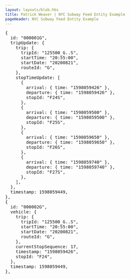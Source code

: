 ```yaml
---
layout: layouts/blob.hbs
title: Patrick Weaver | NYC Subway Feed Entity Example
pageHeader: NYC Subway Feed Entity Example
---
```


<pre>
{
  id: "000001G",
  tripUpdate: {
    trip: {
      tripId: "125500_G..S",
      startTime: "20:55:00",
      startDate: "20200821",
      routeId: "G",
    },
    stopTimeUpdate: [
      {
        arrival: { time: "1598059426" },
        departure: { time: "1598059426" },
        stopId: "F24S",
      },
      {
        arrival: { time: "1598059500" },
        departure: { time: "1598059500" },
        stopId: "F25S",
      },
      {
        arrival: { time: "1598059650" },
        departure: { time: "1598059650" },
        stopId: "F26S",
      },
      {
        arrival: { time: "1598059740" },
        departure: { time: "1598059740" },
        stopId: "F27S",
      },
    ],
  },
  timestamp: 1598059449,
},
{
  id: "000002G",
  vehicle: {
    trip: {
      tripId: "125500_G..S",
      startTime: "20:55:00",
      startDate: "20200821",
      routeId: "G",
    },
    currentStopSequence: 17,
    timestamp: "1598059426",
    stopId: "F24",
  },
  timestamp: 1598059449,
},
</pre>